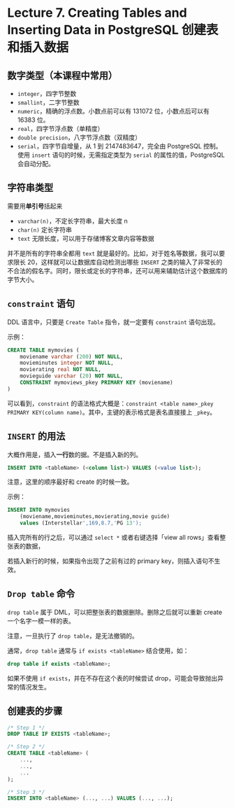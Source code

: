 # Lecture 7. Creating Tables and Inserting Data in PostgreSQL 创建表和插入数据

## 数字类型（本课程中常用）

*   `integer`，四字节整数
*   `smallint`，二字节整数
*   `numeric`，精确的浮点数。小数点前可以有 131072 位，小数点后可以有 16383 位。
*   `real`，四字节浮点数（单精度）
*   `double precision`，八字节浮点数（双精度）
*   `serial`，四字节自增量，从 1 到 2147483647，完全由 PostgreSQL 控制。使用 `insert` 语句的时候，无需指定类型为 `serial` 的属性的值，PostgreSQL 会自动分配。

## 字符串类型

需要用**单引号**括起来

*   `varchar(n)`，不定长字符串，最大长度 n
*   `char(n)` 定长字符串
*   `text` 无限长度，可以用于存储博客文章内容等数据

并不是所有的字符串全都用 `text` 就是最好的。比如，对于姓名等数据，我可以要求限长 20，这样就可以让数据库自动检测出哪些 `INSERT` 之类的输入了非常长的不合法的假名字。同时，限长或定长的字符串，还可以用来辅助估计这个数据库的字节大小。

## `constraint` 语句

DDL 语言中，只要是 `Create Table` 指令，就一定要有 `constraint` 语句出现。

示例：

```sql
CREATE TABLE mymovies (
    moviename varchar (200) NOT NULL,
    movieminutes integer NOT NULL,
    movierating real NOT NULL,
    movieguide varchar (20) NOT NULL,
    CONSTRAINT mymoviews_pkey PRIMARY KEY (moviename)
)
```

可以看到，`constraint` 的语法格式大概是：`constraint <table name>_pkey PRIMARY KEY(column name)`。其中，主键的表示格式是表名直接接上 `_pkey`。

## `INSERT` 的用法

大概作用是，插入**一行**数的据。不是插入新的列。

```sql
INSERT INTO <tableName> (<column list>) VALUES (<value list>);
```

注意，这里的顺序最好和 create 的时候一致。

示例：

```sql
INSERT INTO mymovies
    (moviename,movieminutes,movierating,movie guide)
    values (Interstellar',169,8.7,'PG 13');
```

插入完所有的行之后，可以通过 `select *` 或者右键选择「view all rows」查看整张表的数据，

若插入新行的时候，如果指令出现了之前有过的 primary key，则插入语句不生效。

## `Drop table` 命令

`drop table` 属于 DML，可以把整张表的数据删除。删除之后就可以重新 create 一个名字一模一样的表。

注意，一旦执行了 `drop table`，是无法撤销的。

通常，`drop table` 通常与 `if exists <tableName>` 结合使用，如：

```sql
drop table if exists <tableName>;
```

如果不使用 `if exists`，并在不存在这个表的时候尝试 drop，可能会导致抛出异常的情况发生。

## 创建表的步骤

```sql
/* Step 1 */
DROP TABLE IF EXISTS <tableName>;

/* Step 2 */
CREATE TABLE <tableName> (
    ...,
    ...,
    ...
);

/* Step 3 */
INSERT INTO <tableName> (..., ...) VALUES (..., ...);
```

